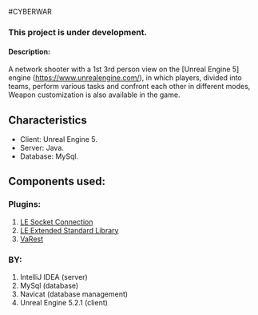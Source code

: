 #CYBERWAR
### This project is under development.

#### **Description**:
A network shooter with a 1st 3rd person view on the [Unreal Engine 5] engine (https://www.unrealengine.com/), in which players, divided into teams, perform various tasks and confront each other in different modes, Weapon customization is also available in the game.

## Characteristics
* Client: Unreal Engine 5.
* Server: Java.
* Database: MySql.

## Components used:
### Plugins:
1. [LE Socket Connection](https://www.unrealengine.com/marketplace/low-entry-socket-connection "Paid")
2. [LE Extended Standard Library](https://www.unrealengine.com/marketplace/low-entry-extended-standard-library "Free")
3. [VaRest](https://www.unrealengine.com/marketplace/varest-plugin "Free")

### BY:
1. IntelliJ IDEA (server)
2. MySql (database)
3. Navicat (database management)
4. Unreal Engine 5.2.1 (client)
